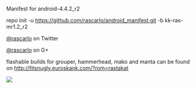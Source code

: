 Manifest for android-4.4.2_r2

repo init -u https://github.com/rascarlo/android_manifest.git -b kk-ras-mr1.2_r2

[@rascarlo](https://twitter.com/rascarlo) on Twitter

[@rascarlo](https://plus.google.com/109659243885540447673) on G+

flashable builds for grouper, hammerhead, mako and manta can be found on http://fitsnugly.euroskank.com/?rom=rastakat

<img src="https://raw.github.com/rascarlo/android_manifest/kk-ras-mr1.2/LionOfJudah.png">
